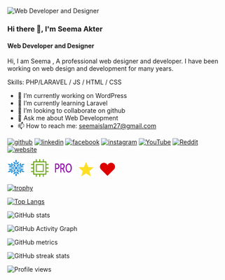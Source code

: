 ![Web Developer and Designer](https://seemaakter.com/wp-content/uploads/2022/03/seema_banner_1.jpg)

### Hi there 👋, I'm Seema Akter
#### Web Developer and Designer


Hi, I am Seema , A professional web designer and developer. I have been working on web design and development for many years.

Skills: PHP/LARAVEL / JS / HTML / CSS

- 🔭 I’m currently working on WordPress 
- 🌱 I’m currently learning Laravel 
- 👯 I’m looking to collaborate on github 
- 💬 Ask me about Web Development 
- 📫 How to reach me: seemaislam27@gmail.com 


[<img src='https://cdn.jsdelivr.net/npm/simple-icons@3.0.1/icons/github.svg' alt='github' height='40'>](https://github.com/seema-akter)  [<img src='https://cdn.jsdelivr.net/npm/simple-icons@3.0.1/icons/linkedin.svg' alt='linkedin' height='40'>](https://www.linkedin.com/in/seema-akter/)  [<img src='https://cdn.jsdelivr.net/npm/simple-icons@3.0.1/icons/facebook.svg' alt='facebook' height='40'>](https://www.facebook.com/seema.akter.dev)  [<img src='https://cdn.jsdelivr.net/npm/simple-icons@3.0.1/icons/instagram.svg' alt='instagram' height='40'>](https://www.instagram.com/seemaakterdev/)  [<img src='https://cdn.jsdelivr.net/npm/simple-icons@3.0.1/icons/youtube.svg' alt='YouTube' height='40'>](https://www.youtube.com/channel/https://www.youtube.com/channel/UCNw-2P9_HCKsufIjQ9tQLLQ)  [<img src='https://cdn.jsdelivr.net/npm/simple-icons@3.0.1/icons/reddit.svg' alt='Reddit' height='40'>](https://www.reddit.com/user/SkyHappy2513)  [<img src='https://cdn.jsdelivr.net/npm/simple-icons@3.0.1/icons/icloud.svg' alt='website' height='40'>](https://seemaakter.com/)  

<a href='https://archiveprogram.github.com/'><img src='https://raw.githubusercontent.com/acervenky/animated-github-badges/master/assets/acbadge.gif' width='40' height='40'></a> <a href='https://docs.github.com/en/developers'><img src='https://raw.githubusercontent.com/acervenky/animated-github-badges/master/assets/devbadge.gif' width='40' height='40'></a> <a href='https://github.com/pricing'><img src='https://raw.githubusercontent.com/acervenky/animated-github-badges/master/assets/pro.gif' width='40' height='40'></a> <a href='https://stars.github.com/'><img src='https://raw.githubusercontent.com/acervenky/animated-github-badges/master/assets/starbadge.gif' width='35' height='35'></a> <a href='https://docs.github.com/en/github/supporting-the-open-source-community-with-github-sponsors'><img src='https://raw.githubusercontent.com/acervenky/animated-github-badges/master/assets/sponsorbadge.gif' width='35' height='35'></a> 

[![trophy](https://github-profile-trophy.vercel.app/?username=seema-akter)](https://github.com/ryo-ma/github-profile-trophy)

[![Top Langs](https://github-readme-stats.vercel.app/api/top-langs/?username=seema-akter)](https://github.com/anuraghazra/github-readme-stats)

![GitHub stats](https://github-readme-stats.vercel.app/api?username=seema-akter&show_icons=true&count_private=true)  

![GitHub Activity Graph](https://activity-graph.herokuapp.com/graph?username=seema-akter)  

![GitHub metrics](https://metrics.lecoq.io/seema-akter)  

![GitHub streak stats](https://github-readme-streak-stats.herokuapp.com/?user=seema-akter)  

![Profile views](https://gpvc.arturio.dev/seema-akter)  
